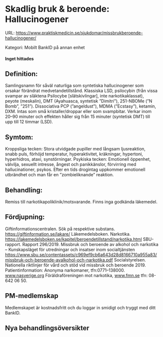 # Skadlig bruk & beroende: Hallucinogener

URL: https://www.praktiskmedicin.se/sjukdomar/missbrukberoende-hallucinogener/



Kategori: Mobilt BankID på annan enhet

#### Inget hittades

## Definition:

Samlingsnamn för såväl naturliga som syntetiska hallucinogener som orsakar förändrat medvetandetillstånd. Klassiska LSD, psilocybin (från vissa svampar av släktena Psilocybe [slätskivlingar], inte narkotikaklassat), peyote (meskalin), DMT (Ayahuasca, syntetisk ”Dimitri”), 251-NBOMe (”N Bomb”, ”251”). Dissociativa PCP (”angeldust”), MDMA (”Ecstasy”), ketamin, DXM. Intas som små kristaller/droppar eller som svampbitar. Verkar inom 20–90 minuter och effekten håller sig från 15 minuter (syntetisk DMT) till upp till 12 timmar (LSD).

## Symtom:

Kroppsliga tecken: Stora utvidgade pupiller med långsam ljusreaktion, snabb puls, förhöjd temperatur, hyperaktivitet, kräkningar, hypertoni, hyperhidros, ataxi, synstörningar.
Psykiska tecken: Emotionell öppenhet, välvilja, sexuellt intresse, ångest och panikkänslor, förvirring med hallucinationer, psykos. Efter en tids drogintag uppkommer emotionell utbrändhet och man får en ”zombieliknande” reaktion.

## Behandling:

Remiss till narkotikapoliklinik/motsvarande.
Finns inga godkända läkemedel.

## Fördjupning:

Giftinformationscentralen. Sök på respektive substans. https://giftinformation.se/lakare/
Läkemedelsboken. Narkotika. https://lakemedelsboken.se/kapitel/beroendetillstand/narkotika.html
SBU-rapport. Rapport 296/2019. Missbruk och beroende av alkohol och narkotika – Kunskapsläget för utredningar och insatser inom socialtjänsten
https://www.sbu.se/contentassets/c969ef9cb6a643d28d8166710a955a83/missbruk-och-beroende-avalkohol-och-narkotika.pdf
Socialstyrelsen. Nationella riktlinjer för vård och stöd vid missbruk och beroende 2019.
Patientinformation: Anonyma narkomaner, tfn:0771–138000.
www.nasverige.org
Föräldraföreningen mot narkotika, www.fmn.se tfn: 08-642 06 50.

## PM-medlemskap

Medlemskapet är kostnadsfritt och du loggar in smidigt och tryggt med ditt BankID.

## Nya behandlingsöversikter

